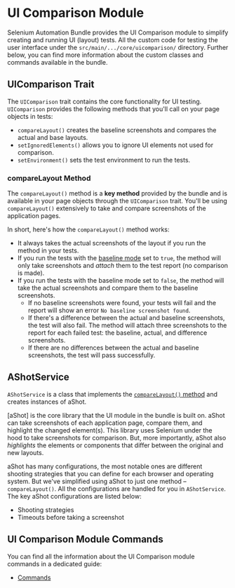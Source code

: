 # UI Comparison Module

Selenium Automation Bundle provides the UI Comparison module to simplify creating and running UI (layout) tests. All the
custom code for testing the user interface under the `src/main/.../core/uicomparison/` directory. Further below, you can
find more information about the custom classes and commands available in the bundle.

## UIComparison Trait

The `UIComparison` trait contains the core functionality for UI testing. `UIComparison` provides the following methods
that you'll call on your page objects in tests:

* `compareLayout()` creates the baseline screenshots and compares the actual and base layouts.
* `setIgnoredElements()` allows you to ignore UI elements not used for comparison.
* `setEnvironment()` sets the test environment to run the tests.

### compareLayout Method

The `compareLayout()` method is a **key method** provided by the bundle and is available in your page objects through
the `UIComparison` trait. You'll be using `compareLayout()` extensively to take and compare screenshots of the
application pages.

In short, here's how the `compareLayout()` method works:

* It always takes the actual screenshots of the layout if you run the method in your tests.
* If you run the tests with the [baseline mode](#creating-baseline-screenshots) set to `true`, the method will only take
screenshots and _attach_ them to the test report (no comparison is made).
* If you run the tests with the baseline mode set to `false`, the method will take the actual screenshots and compare
them to the baseline screenshots.
    * If no baseline screenshots were found, your tests will fail and the report will show an error
    `No baseline screenshot found`.
    * If there's a difference between the actual and baseline screenshots, the test will also fail. The method will
    attach three screenshots to the report for each failed test: the baseline, actual, and difference screenshots.
    * If there are no differences between the actual and baseline screenshots, the test will pass successfully.

## AShotService

`AShotService` is a class that implements the [`compareLayout()` method](#comparelayout-method) and creates instances of
aShot.

[aShot] is the core library that the UI module in the bundle is built on. aShot can take screenshots of each application
page, compare them, and highlight the changed element(s). This library uses Selenium under the hood to take screenshots
for comparison. But, more importantly, aShot also _highlights_ the elements or components that differ between the
original and new layouts.

aShot has many configurations, the most notable ones are different shooting strategies that you can define for each
browser and operating system. But we've simplified using aShot to just one method &ndash; `compareLayout()`. All the
configurations are handled for you in `AShotService`. The key aShot configurations are listed below:

* Shooting strategies
* Timeouts before taking a screenshot

## UI Comparison Module Commands

You can find all the information about the UI Comparison module commands in a dedicated guide:

* [Commands]

[commands]: https://github.com/sysgears/selenium-automation-bundle/blob/master/docs/Commands.md